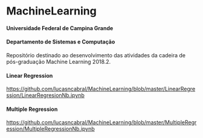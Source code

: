 ﻿# MachineLearning

#### Universidade Federal de Campina Grande
#### Departamento de Sistemas e Computação

Repositório destinado ao desenvolvimento das atividades da cadeira de pós-graduação Machine Learning 2018.2.

#### Linear Regression
https://github.com/lucasncabral/MachineLearning/blob/master/LinearRegression/LinearRegresionNb.ipynb


#### Multiple Regression
https://github.com/lucasncabral/MachineLearning/blob/master/MultipleRegression/MultipleRegressionNb.ipynb
